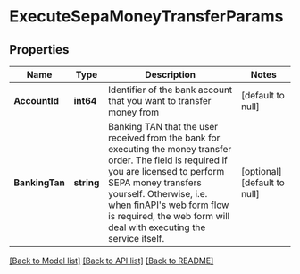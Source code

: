 # ExecuteSepaMoneyTransferParams

## Properties
Name | Type | Description | Notes
------------ | ------------- | ------------- | -------------
**AccountId** | **int64** | Identifier of the bank account that you want to transfer money from | [default to null]
**BankingTan** | **string** | Banking TAN that the user received from the bank for executing the money transfer order. The field is required if you are licensed to perform SEPA money transfers yourself. Otherwise, i.e. when finAPI&#39;s web form flow is required, the web form will deal with executing the service itself. | [optional] [default to null]

[[Back to Model list]](../README.md#documentation-for-models) [[Back to API list]](../README.md#documentation-for-api-endpoints) [[Back to README]](../README.md)


